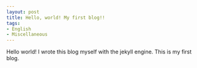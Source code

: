 ```yaml
---
layout: post
title: Hello, world! My first blog!!
tags:
- English
- Miscellaneous
---
```


Hello world! I wrote this blog myself with the jekyll engine.
This is my first blog.

